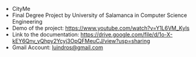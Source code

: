 * CityMe
* Final Degree Project by University of Salamanca in Computer Science Engineering
* Demo of the project: https://www.youtube.com/watch?v=Y1L6VM_Kyls
* Link to the documentation: https://drive.google.com/file/d/1o-X-kEY6Qnv_yQhpy2Ycyj3OpQFMeuCJ/view?usp=sharing
* Gmail Account: luindros@gmail.com
